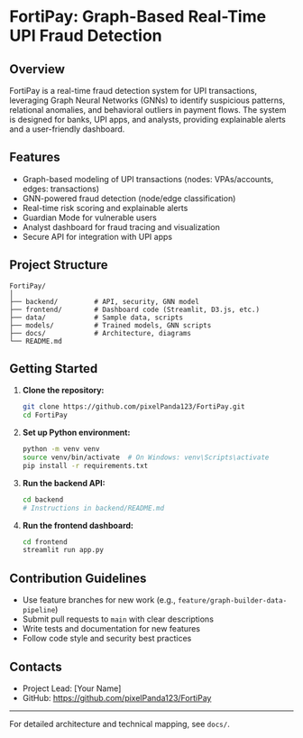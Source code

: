 # FortiPay: Graph-Based Real-Time UPI Fraud Detection

## Overview
FortiPay is a real-time fraud detection system for UPI transactions, leveraging Graph Neural Networks (GNNs) to identify suspicious patterns, relational anomalies, and behavioral outliers in payment flows. The system is designed for banks, UPI apps, and analysts, providing explainable alerts and a user-friendly dashboard.

## Features
- Graph-based modeling of UPI transactions (nodes: VPAs/accounts, edges: transactions)
- GNN-powered fraud detection (node/edge classification)
- Real-time risk scoring and explainable alerts
- Guardian Mode for vulnerable users
- Analyst dashboard for fraud tracing and visualization
- Secure API for integration with UPI apps

## Project Structure
```
FortiPay/
│
├── backend/         # API, security, GNN model
├── frontend/        # Dashboard code (Streamlit, D3.js, etc.)
├── data/            # Sample data, scripts
├── models/          # Trained models, GNN scripts
├── docs/            # Architecture, diagrams
└── README.md
```

## Getting Started
1. **Clone the repository:**
   ```bash
   git clone https://github.com/pixelPanda123/FortiPay.git
   cd FortiPay
   ```
2. **Set up Python environment:**
   ```bash
   python -m venv venv
   source venv/bin/activate  # On Windows: venv\Scripts\activate
   pip install -r requirements.txt
   ```
3. **Run the backend API:**
   ```bash
   cd backend
   # Instructions in backend/README.md
   ```
4. **Run the frontend dashboard:**
   ```bash
   cd frontend
   streamlit run app.py
   ```

## Contribution Guidelines
- Use feature branches for new work (e.g., `feature/graph-builder-data-pipeline`)
- Submit pull requests to `main` with clear descriptions
- Write tests and documentation for new features
- Follow code style and security best practices

## Contacts
- Project Lead: [Your Name]
- GitHub: https://github.com/pixelPanda123/FortiPay

---
For detailed architecture and technical mapping, see `docs/`. 